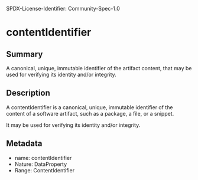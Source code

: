 SPDX-License-Identifier: Community-Spec-1.0

# contentIdentifier

## Summary

A canonical, unique, immutable identifier of the artifact content, that may be
used for verifying its identity and/or integrity.

## Description

A contentIdentifier is a canonical, unique, immutable identifier of the content
of a software artifact, such as a package, a file, or a snippet.

It may be used for verifying its identity and/or integrity.

## Metadata

- name: contentIdentifier
- Nature: DataProperty
- Range: ContentIdentifier
